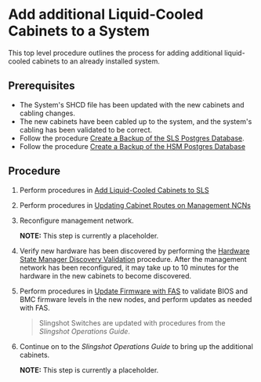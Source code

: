 # Add additional Liquid-Cooled Cabinets to a System

This top level procedure outlines the process for adding additional liquid-cooled cabinets to an already installed system. 

## Prerequisites
- The System's SHCD file has been updated with the new cabinets and cabling changes.
- The new cabinets have been cabled up to the system, and the system's cabling has been validated to be correct.
- Follow the procedure [Create a Backup of the SLS Postgres Database](../system_layout_service/Create_a_Backup_of_the_SLS_Postgres_Database.md).
- Follow the procedure [Create a Backup of the HSM Postgres Database](../hardware_state_manager/Create_a_Backup_of_the_HSM_Postgres_Database.md)

## Procedure
1.  Perform procedures in [Add Liquid-Cooled Cabinets to SLS](../system_layout_service/Add_Liquid-Cooled_Cabinets_To_SLS.md)

2.  Perform procedures in [Updating Cabinet Routes on Management NCNs](Updating_Cabinet_Routes_on_Management_NCNs.md)

3.  Reconfigure management network.
    
    **NOTE:** This step is currently a placeholder.

4.  Verify new hardware has been discovered by performing the [Hardware State Manager Discovery Validation](../validate_csm_health.md#hms-smd-discovery-validation) procedure. 
    After the management network has been reconfigured, it may take up to 10 minutes for the hardware in the new cabinets to become discovered.

5.  Perform procedures in [Update Firmware with FAS](../firmware/Update_Firmware_with_FAS.md) to validate BIOS and BMC firmware levels in the new nodes, and perform updates as needed with FAS.
    > Slingshot Switches are updated with procedures from the *Slingshot Operations Guide*.

6.  Continue on to the *Slingshot Operations Guide* to bring up the additional cabinets.  

    **NOTE:** This step is currently a placeholder.
